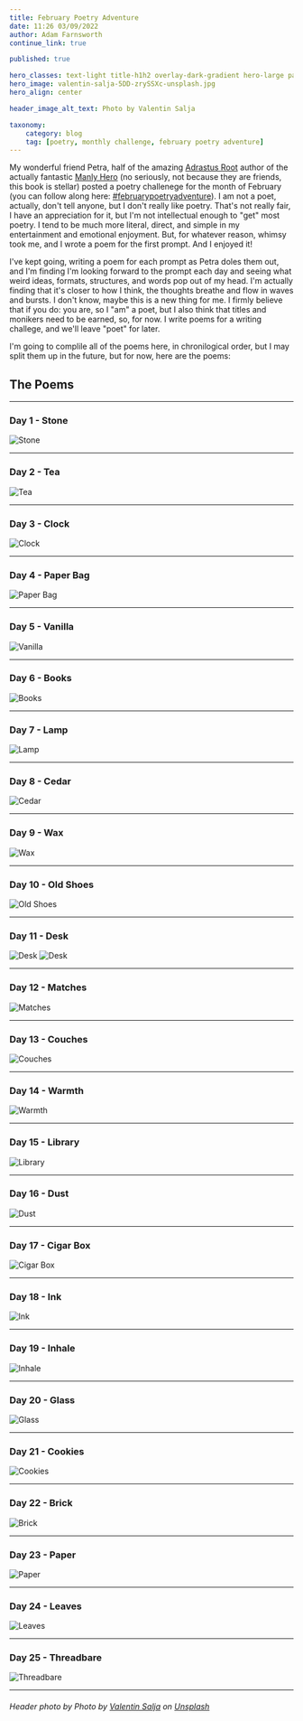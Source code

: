 ```yaml
---
title: February Poetry Adventure
date: 11:26 03/09/2022
author: Adam Farnsworth
continue_link: true

published: true

hero_classes: text-light title-h1h2 overlay-dark-gradient hero-large parallax
hero_image: valentin-salja-5DD-zrySSXc-unsplash.jpg
hero_align: center

header_image_alt_text: Photo by Valentin Salja

taxonomy:
    category: blog
    tag: [poetry, monthly challenge, february poetry adventure]
---
```


My wonderful friend Petra, half of the amazing [Adrastus Root](https://www.adrastusrood.com) author of the actually fantastic [Manly Hero](https://www.adrastusrood.com/books) (no seriously, not because they are friends, this book is stellar) posted a poetry challenege for the month of February (you can follow along here: [#februarypoetryadventure](https://www.instagram.com/explore/tags/februarypoetryadventure/)). I am not a poet, actually, don't tell anyone, but I don't really like poetry. That's not really fair, I have an appreciation for it, but I'm not intellectual enough to "get" most poetry. I tend to be much more literal, direct, and simple in my entertainment and emotional enjoyment. But, for whatever reason, whimsy took me, and I wrote a poem for the first prompt. And I enjoyed it!

I've kept going, writing a poem for each prompt as Petra doles them out, and I'm finding I'm looking forward to the prompt each day and seeing what weird ideas, formats, structures, and words pop out of my head. I'm actually finding that it's closer to how I think, the thoughts breathe and flow in waves and bursts. I don't know, maybe this is a new thing for me. I firmly believe that if you do: you are, so I "am" a poet, but I also think that titles and monikers need to be earned, so, for now. I write poems for a writing challege, and we'll leave "poet" for later.

I'm going to complile all of the poems here, in chronilogical order, but I may split them up in the future, but for now, here are the poems:

## The Poems
---
### Day 1 - Stone
![Stone](poems/01-stone.png)

---
### Day 2 - Tea
![Tea](poems/02-tea.png)

---
### Day 3 - Clock
![Clock](poems/03-clock.png)

---
### Day 4 - Paper Bag
![Paper Bag](poems/04-paper-bag.png)

---
### Day 5 - Vanilla
![Vanilla](poems/05-vanilla.png)

---
### Day 6 - Books
![Books](poems/06-books.png)

---
### Day 7 - Lamp
![Lamp](poems/07-lamp.png)

---
### Day 8 - Cedar
![Cedar](poems/08-cedar.png)

---
### Day 9 - Wax
![Wax](poems/09-wax.png)

---
### Day 10 - Old Shoes
![Old Shoes](poems/10-old-shoes.png)

---
### Day 11 - Desk
![Desk](poems/11-desk-part-1.png)
![Desk](poems/11-desk-part-2.png)

---
### Day 12 - Matches
![Matches](poems/12-matches.png)

---
### Day 13 - Couches
![Couches](poems/13-couches.png)

---
### Day 14 - Warmth
![Warmth](poems/14-warmth.png)

---
### Day 15 - Library
![Library](poems/15-library.png)

---
### Day 16 - Dust
![Dust](poems/16-dust.png)

---
### Day 17 - Cigar Box
![Cigar Box](poems/17-cigar-box.png)

---
### Day 18 - Ink
![Ink](poems/18-ink.png)

---
### Day 19 - Inhale
![Inhale](poems/19-inhale.png)

---
### Day 20 - Glass
![Glass](poems/20-glass.png)

---
### Day 21 - Cookies
![Cookies](poems/21-cookies.png)

---
### Day 22 - Brick
![Brick](poems/22-brick.png)

---
### Day 23 - Paper
![Paper](poems/23-paper.png)

---
### Day 24 - Leaves
![Leaves](poems/24-leaves.png)

---
### Day 25 - Threadbare
![Threadbare](poems/25-threadbare.png)

---


###### Header photo by Photo by <a href="https://unsplash.com/@valentinsalja?utm_source=unsplash&utm_medium=referral&utm_content=creditCopyText">Valentin Salja</a> on <a href="https://unsplash.com/s/photos/poetry?utm_source=unsplash&utm_medium=referral&utm_content=creditCopyText">Unsplash</a>